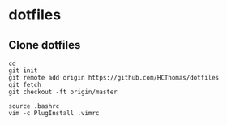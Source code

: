 # dotfiles

## Clone dotfiles
```
cd
git init
git remote add origin https://github.com/HCThomas/dotfiles
git fetch
git checkout -ft origin/master

source .bashrc
vim -c PlugInstall .vimrc
```
